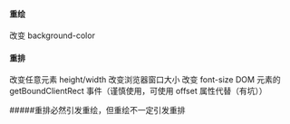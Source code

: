 #### 重绘

改变 background-color

#### 重排

改变任意元素 height/width
改变浏览器窗口大小
改变 font-size
DOM 元素的 getBoundClientRect 事件（谨慎使用，可使用 offset 属性代替（有坑））

#####重排必然引发重绘，但重绘不一定引发重排
